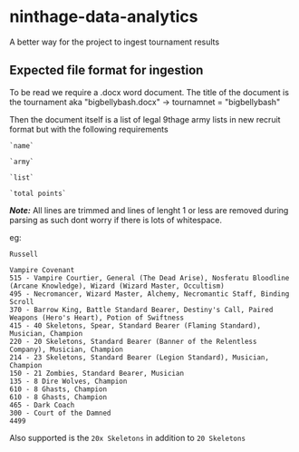 # ninthage-data-analytics
A better way for the project to ingest tournament results


## Expected file format for ingestion

To be read we require a .docx word document.
The title of the document is the tournament aka "bigbellybash.docx" -> tournamnet = "bigbellybash"

Then the document itself is a list of legal 9thage army lists in new recruit format but with the following requirements
```
`name`

`army`

`list`

`total points`
```

***Note:*** All lines are trimmed and lines of lenght 1 or less are removed during parsing as such dont worry if there is lots of whitespace.

eg:
```text
Russell

Vampire Covenant
515 - Vampire Courtier, General (The Dead Arise), Nosferatu Bloodline (Arcane Knowledge), Wizard (Wizard Master, Occultism)
495 - Necromancer, Wizard Master, Alchemy, Necromantic Staff, Binding Scroll
370 - Barrow King, Battle Standard Bearer, Destiny's Call, Paired Weapons (Hero's Heart), Potion of Swiftness
415 - 40 Skeletons, Spear, Standard Bearer (Flaming Standard), Musician, Champion
220 - 20 Skeletons, Standard Bearer (Banner of the Relentless Company), Musician, Champion
214 - 23 Skeletons, Standard Bearer (Legion Standard), Musician, Champion
150 - 21 Zombies, Standard Bearer, Musician
135 - 8 Dire Wolves, Champion
610 - 8 Ghasts, Champion
610 - 8 Ghasts, Champion
465 - Dark Coach
300 - Court of the Damned
4499
```

Also supported is the `20x Skeletons` in addition to `20 Skeletons`